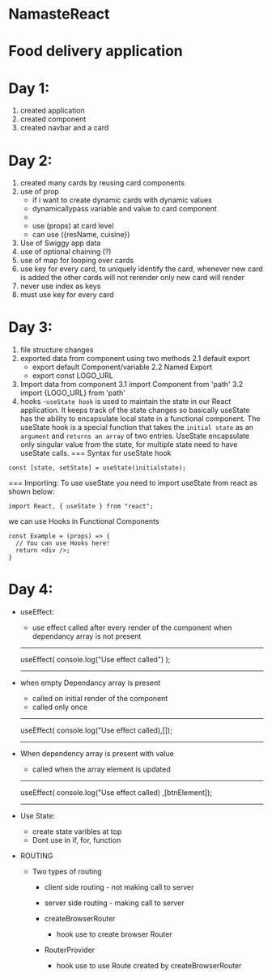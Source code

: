 # NamasteReact

# Food delivery application

# Day 1:

1. created application
2. created component
3. created navbar and a card

# Day 2:

1. created many cards by reusing card components
2. use of prop
   - if i want to create dynamic cards with dynamic values
   - dynamicallypass variable and value to card component
   - <RestaurantCard resName='Megahana Food' cuisine ='Biryani, North Indian, Sea Food'>
   - use (props) at card level
   - can use ({resName, cuisine})
3. Use of Swiggy app data
4. use of optional chaining (?)
5. use of map for looping over cards
6. use key for every card, to uniquely identify the card, whenever new card is added the other cards will not rerender only new card will render
7. never use index as keys
8. must use key for every card

# Day 3:

1. file structure changes
2. exported data from component using two methods
   2.1 default export
   - export default Component/variable
     2.2 Named Export
   - export const LOGO_URL
3. Import data from component
   3.1 import Component from 'path'
   3.2 import {LOGO_URL} from 'path'
4. hooks -`useState hook` is used to maintain the state in our React application. It keeps track of the state changes so basically useState has the ability to encapsulate local state in a functional component.
   The useState hook is a special function that takes the `initial state` as an `argument` and `returns an array` of two entries. UseState encapsulate only singular value from the state, for multiple state need to have useState calls.
   === Syntax for useState hook

```
const [state, setState] = useState(initialstate);
```

=== Importing: To use useState you need to import useState from react as shown below:

```
import React, { useState } from "react";
```

we can use Hooks in Functional Components

```
const Example = (props) => {
  // You can use Hooks here!
  return <div />;
}
```

# Day 4:

- useEffect:

  - use effect called after every render of the component when dependancy array is not present

  ***

  useEffect( console.log("Use effect called")
  );

  ***

- when empty Dependancy array is present

  - called on initial render of the component
  - called only once

  ***

  useEffect( console.log("Use effect called),[]);

  ***

- When dependency array is present with value

  - called when the array element is updated

  ***

  useEffect( console.log("Use effect called)
  ,[btnElement]);

  ***

- Use State:

  - create state varibles at top
  - Dont use in if, for, function

- ROUTING

  - Two types of routing

    - client side routing - not making call to server
    - server side routing - making call to server

    - createBrowserRouter
      - hook use to create browser Router
    - RouterProvider
      - hook use to use Route created by createBrowserRouter
